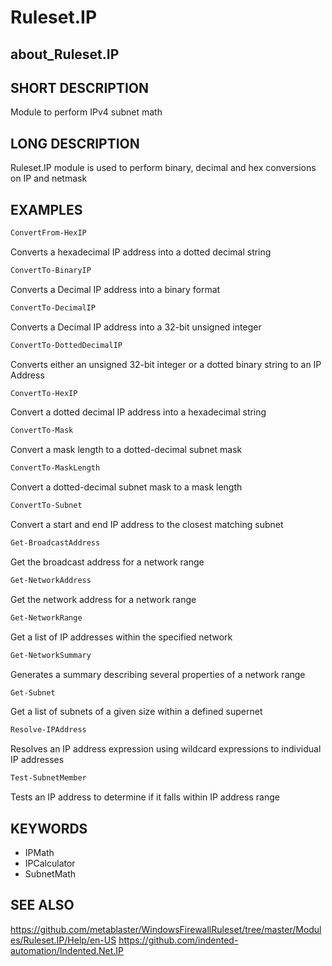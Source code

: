 
# Ruleset.IP

## about_Ruleset.IP

## SHORT DESCRIPTION

Module to perform IPv4 subnet math

## LONG DESCRIPTION

Ruleset.IP module is used to perform binary, decimal and hex conversions on IP and netmask

## EXAMPLES

```powershell
ConvertFrom-HexIP
```

Converts a hexadecimal IP address into a dotted decimal string

```powershell
ConvertTo-BinaryIP
```

Converts a Decimal IP address into a binary format

```powershell
ConvertTo-DecimalIP
```

Converts a Decimal IP address into a 32-bit unsigned integer

```powershell
ConvertTo-DottedDecimalIP
```

Converts either an unsigned 32-bit integer or a dotted binary string to an IP Address

```powershell
ConvertTo-HexIP
```

Convert a dotted decimal IP address into a hexadecimal string

```powershell
ConvertTo-Mask
```

Convert a mask length to a dotted-decimal subnet mask

```powershell
ConvertTo-MaskLength
```

Convert a dotted-decimal subnet mask to a mask length

```powershell
ConvertTo-Subnet
```

Convert a start and end IP address to the closest matching subnet

```powershell
Get-BroadcastAddress
```

Get the broadcast address for a network range

```powershell
Get-NetworkAddress
```

Get the network address for a network range

```powershell
Get-NetworkRange
```

Get a list of IP addresses within the specified network

```powershell
Get-NetworkSummary
```

Generates a summary describing several properties of a network range

```powershell
Get-Subnet
```

Get a list of subnets of a given size within a defined supernet

```powershell
Resolve-IPAddress
```

Resolves an IP address expression using wildcard expressions to individual IP addresses

```powershell
Test-SubnetMember
```

Tests an IP address to determine if it falls within IP address range

## KEYWORDS

- IPMath
- IPCalculator
- SubnetMath

## SEE ALSO

https://github.com/metablaster/WindowsFirewallRuleset/tree/master/Modules/Ruleset.IP/Help/en-US
https://github.com/indented-automation/Indented.Net.IP
